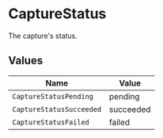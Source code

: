 # CaptureStatus

The capture's status.


## Values

| Name                     | Value                    |
| ------------------------ | ------------------------ |
| `CaptureStatusPending`   | pending                  |
| `CaptureStatusSucceeded` | succeeded                |
| `CaptureStatusFailed`    | failed                   |